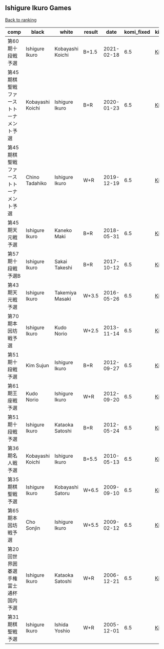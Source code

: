 ## Ishigure Ikuro Games

[Back to ranking](../../index.md)




| **comp** | **black** | **white** | **result** | **date** | **komi_fixed** | **kifu** | 
| --- | --- | --- | --- | --- | --- | --- |
| 第60期十段戦予選 | Ishigure Ikuro | Kobayashi Koichi | B+1.5 | 2021-02-18 | 6.5 | [Kifu](https://kifudepot.net/kifucontents.php?id=1rvAiReAto2aToY5JBoT3A%3D%3D) | 
| 第45期棋聖戦ファーストトーナメント予選 | Kobayashi Koichi | Ishigure Ikuro | B+R | 2020-01-23 | 6.5 | [Kifu](https://kifudepot.net/kifucontents.php?id=upethaLq7%2BkUrDWVEF0YQQ%3D%3D) | 
| 第45期棋聖戦ファーストトーナメント予選 | Chino Tadahiko | Ishigure Ikuro | W+R | 2019-12-19 | 6.5 | [Kifu](https://kifudepot.net/kifucontents.php?id=vYJAnSi8hAGZ%2BcxSp%2Fc5TQ%3D%3D) | 
| 第45期天元戦予選 | Ishigure Ikuro | Kaneko Maki | B+R | 2018-05-31 | 6.5 | [Kifu](https://kifudepot.net/kifucontents.php?id=4imVRplbbZmbn1nrMWbOaA%3D%3D) | 
| 第57期十段戦予選B | Ishigure Ikuro | Sakai Takeshi | B+R | 2017-10-12 | 6.5 | [Kifu](https://kifudepot.net/kifucontents.php?id=M5H10oXizV8gMIvmANKcUg%3D%3D) | 
| 第43期天元戦予選 | Ishigure Ikuro | Takemiya Masaki | W+3.5 | 2016-05-26 | 6.5 | [Kifu](https://kifudepot.net/kifucontents.php?id=M7%2FN5fMUH2YvcQTbEzy%2FDg%3D%3D) | 
| 第70期本因坊戦予選 | Ishigure Ikuro | Kudo Norio | W+2.5 | 2013-11-14 | 6.5 | [Kifu](https://kifudepot.net/kifucontents.php?id=qX%2B1rNqj8MKrKaN6Ys%2B%2BHA%3D%3D) | 
| 第51期十段戦予選 | Kim Sujun | Ishigure Ikuro | B+R | 2012-09-27 | 6.5 | [Kifu](https://kifudepot.net/kifucontents.php?id=t8T6rUSybkl%2BD0ata9WiYQ%3D%3D) | 
| 第61期王座戦予選 | Kudo Norio | Ishigure Ikuro | W+R | 2012-09-20 | 6.5 | [Kifu](https://kifudepot.net/kifucontents.php?id=ReW3arVBQtU3u9iUjpUDWg%3D%3D) | 
| 第51期十段戦予選 | Ishigure Ikuro | Kataoka Satoshi | B+R | 2012-05-24 | 6.5 | [Kifu](https://kifudepot.net/kifucontents.php?id=a6ogil8rEQ6xhWi1yl9vSA%3D%3D) | 
| 第36期名人戦予選 | Kobayashi Koichi | Ishigure Ikuro | B+5.5 | 2010-05-13 | 6.5 | [Kifu](https://kifudepot.net/kifucontents.php?id=ztv%2BQofUOMymQB8YFIwQZQ%3D%3D) | 
| 第35期棋聖戦予選 | Ishigure Ikuro | Kobayashi Satoru | W+6.5 | 2009-09-10 | 6.5 | [Kifu](https://kifudepot.net/kifucontents.php?id=XntAco2B5W3nqu%2FoIrHydg%3D%3D) | 
| 第65期本因坊戦予選 | Cho Sonjin | Ishigure Ikuro | W+5.5 | 2009-02-12 | 6.5 | [Kifu](https://kifudepot.net/kifucontents.php?id=pvKVzaI4r%2FK%2FgCN3DnBYuA%3D%3D) | 
| 第20回世界囲碁選手権富士通杯国内予選 | Ishigure Ikuro | Kataoka Satoshi | W+R | 2006-12-21 | 6.5 | [Kifu](https://kifudepot.net/kifucontents.php?id=HMgGp2ijZa6YeVHUeHNp8g%3D%3D) | 
| 第31期棋聖戦予選 | Ishigure Ikuro | Ishida Yoshio | W+R | 2005-12-01 | 6.5 | [Kifu](https://kifudepot.net/kifucontents.php?id=X6Rie4bdkWx0Km2VMp40mQ%3D%3D) |




